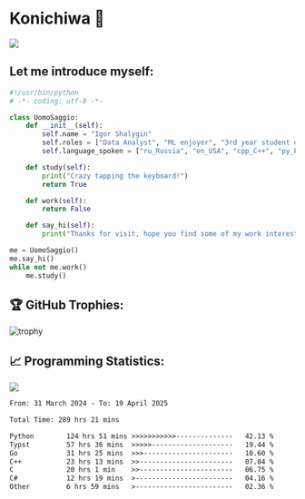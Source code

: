 # Konichiwa 👋
![](https://komarev.com/ghpvc/?username=IgorFandre&color=brightgreen)

## Let me introduce myself:
```py
#!/usr/bin/python
# -*- coding: utf-8 -*-

class UomoSaggio:
    def __init__(self):
        self.name = "Igor Shalygin"
        self.roles = ["Data Analyst", "ML enjoyer", "3rd year student of MIPT"]
        self.language_spoken = ["ru_Russia", "en_USA", "cpp_C++", "py_Python", "go_Golang"]

    def study(self):
        print("Crazy tapping the keyboard!")
        return True

    def work(self):
        return False

    def say_hi(self):
        print("Thanks for visit, hope you find some of my work interesting.")

me = UomoSaggio()
me.say_hi()
while not me.work()
    me.study()
```

## 🏆 GitHub Trophies:
![trophy](https://github-profile-trophy.vercel.app/?username=IgorFandre&title=MultiLanguage,Repositories,Commits,Experience,PullRequest,Reviews)

## 📈 Programming Statistics:

![](https://github-profile-summary-cards.vercel.app/api/cards/profile-details?username=IgorFandre&theme=solarized_dark)

<!--START_SECTION:waka-->

```txt
From: 31 March 2024 - To: 19 April 2025

Total Time: 289 hrs 21 mins

Python        124 hrs 51 mins >>>>>>>>>>>--------------   42.13 %
Typst         57 hrs 36 mins  >>>>>--------------------   19.44 %
Go            31 hrs 25 mins  >>>----------------------   10.60 %
C++           23 hrs 13 mins  >>-----------------------   07.84 %
C             20 hrs 1 min    >>-----------------------   06.75 %
C#            12 hrs 19 mins  >------------------------   04.16 %
Other         6 hrs 59 mins   >------------------------   02.36 %
```

<!--END_SECTION:waka-->
